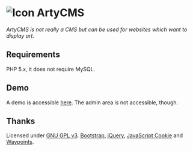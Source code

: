 # ![Icon](http://www.mister-swaggy.ml/assets/img/favicon.ico) ArtyCMS
*ArtyCMS is not really a CMS but can be used for websites which want to display art.*

## Requirements
PHP 5.x, it does not require MySQL.

## Demo
A demo is accessible [here](http://www.mister-swaggy.ml/). The admin area is not accessible, though.

## Thanks
Licensed under [GNU GPL v3](https://raw.githubusercontent.com/Skyost/ArtyCMS/master/LICENSE).
[Bootstrap](http://getbootstrap.com/), [jQuery](https://jquery.com/), [JavaScript Cookie](https://github.com/js-cookie/js-cookie) and [Waypoints](http://imakewebthings.com/waypoints/).